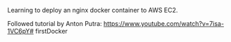 Learning to deploy an nginx docker container to AWS EC2.

Followed tutorial by Anton Putra: https://www.youtube.com/watch?v=7isa-1VC6pY#   f i r s t D o c k e r  
 